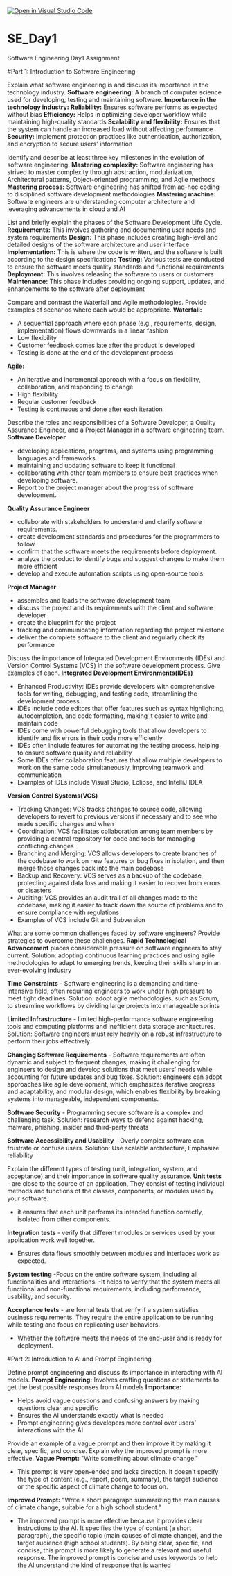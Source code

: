 [![Open in Visual Studio Code](https://classroom.github.com/assets/open-in-vscode-2e0aaae1b6195c2367325f4f02e2d04e9abb55f0b24a779b69b11b9e10269abc.svg)](https://classroom.github.com/online_ide?assignment_repo_id=18395891&assignment_repo_type=AssignmentRepo)
# SE_Day1
Software Engineering Day1 Assignment

#Part 1: Introduction to Software Engineering

Explain what software engineering is and discuss its importance in the technology industry.
**Software engineering:** A branch of computer science used for developing, testing and maintaining software.
**Importance in the technology industry:**
**Reliability:** Ensures software performs as expected without bias 
**Efficiency:** Helps in optimizing developer workflow while maintaining high-quality standards
**Scalability and flexibility:** Ensures that the system can handle an increased load without affecting performance
**Security:** Implement protection practices like authentication, authorization, and encryption to secure users' information

Identify and describe at least three key milestones in the evolution of software engineering.
**Mastering complexity:** Software engineering has strived to master complexity through abstraction, modularization, Architectural patterns, Object-oriented programming, and Agile methods
**Mastering process:** Software engineering has shifted from ad-hoc coding to disciplined software development methodologies
**Mastering machine:** Software engineers are understanding computer architecture and leveraging advancements in cloud and AI


List and briefly explain the phases of the Software Development Life Cycle.
**Requirements:** This involves gathering and documenting user needs and system requirements
**Design:** This phase includes creating high-level and detailed designs of the software architecture and user interface
**Implementation:** This is where the code is written, and the software is built according to the design specifications
**Testing:** Various tests are conducted to ensure the software meets quality standards and functional requirements
**Deployment:** This involves releasing the software to users or customers
**Maintenance:** This phase includes providing ongoing support, updates, and enhancements to the software after deployment


Compare and contrast the Waterfall and Agile methodologies. Provide examples of scenarios where each would be appropriate.
**Waterfall:**
- A sequential approach where each phase (e.g., requirements, design, implementation) flows downwards in a linear fashion
- Low flexibility
- Customer feedback comes late after the product is developed
- Testing is done at the end of the development process

**Agile:**
- An iterative and incremental approach with a focus on flexibility, collaboration, and responding to change
- High flexibility
- Regular customer feedback
- Testing is continuous and done after each iteration

Describe the roles and responsibilities of a Software Developer, a Quality Assurance Engineer, and a Project Manager in a software engineering team.
**Software Developer**
- developing applications, programs, and systems using programming languages and frameworks.
- maintaining and updating software to keep it functional
- collaborating with other team members to ensure best practices when developing software.
- Report to the project manager about the progress of software development.

**Quality Assurance Engineer**
- collaborate with stakeholders to understand and clarify software requirements.
- create development standards and procedures for the programmers to follow
- confirm that the software meets the requirements before deployment.
- analyze the product to identify bugs and suggest changes to make them more efficient
- develop and execute automation scripts using open-source tools.

**Project Manager**
-  assembles and leads the software development team
-  discuss the project and its requirements with the client and software developer
-  create the blueprint for the project
-  tracking and communicating information regarding the project milestone
-  deliver the complete software to the client and regularly check its performance


Discuss the importance of Integrated Development Environments (IDEs) and Version Control Systems (VCS) in the software development process. Give examples of each.
**Integrated Development Environments(IDEs)**
 - Enhanced Productivity: IDEs provide developers with comprehensive tools for writing, debugging, and testing code, streamlining the development process
 - IDEs include code editors that offer features such as syntax highlighting, autocompletion, and code formatting, making it easier to write and maintain code
 - IDEs come with powerful debugging tools that allow developers to identify and fix errors in their code more efficiently
 -  IDEs often include features for automating the testing process, helping to ensure software quality and reliability
 -  Some IDEs offer collaboration features that allow multiple developers to work on the same code simultaneously, improving teamwork and communication
 -  Examples of IDEs include Visual Studio, Eclipse, and IntelliJ IDEA
   
**Version Control Systems(VCS)**
- Tracking Changes: VCS tracks changes to source code, allowing developers to revert to previous versions if necessary and to see who made specific changes and when
- Coordination: VCS facilitates collaboration among team members by providing a central repository for code and tools for managing conflicting changes
- Branching and Merging: VCS allows developers to create branches of the codebase to work on new features or bug fixes in isolation, and then merge those changes back into the main codebase
- Backup and Recovery: VCS serves as a backup of the codebase, protecting against data loss and making it easier to recover from errors or disasters
- Auditing: VCS provides an audit trail of all changes made to the codebase, making it easier to track down the source of problems and to ensure compliance with regulations
-  Examples of VCS include Git and Subversion


What are some common challenges faced by software engineers? Provide strategies to overcome these challenges.
**Rapid Technological Advancement** places considerable pressure on software engineers to stay current.
 Solution: adopting continuous learning practices and using agile methodologies to adapt to emerging trends, keeping their skills sharp in an ever-evolving industry
 
**Time Constraints** - Software engineering is a demanding and time-intensive field, often requiring engineers to work under high pressure to meet tight deadlines.
 Solution: adopt agile methodologies, such as Scrum, to streamline workflows by dividing large projects into manageable sprints

 **Limited Infrastructure** - limited high-performance software engineering tools and computing platforms and inefficient data storage architectures. 
 Solution: Software engineers must rely heavily on a robust infrastructure to perform their jobs effectively.

**Changing Software Requirements** - Software requirements are often dynamic and subject to frequent changes, making it challenging for engineers to design and develop solutions that meet users' needs while accounting for future updates and bug fixes. 
Solution: engineers can adopt approaches like agile development, which emphasizes iterative progress and adaptability, and modular design, which enables flexibility by breaking systems into manageable, independent components.

**Software Security** - Programming secure software is a complex and challenging task. 
Solution: research ways to defend against hacking, malware, phishing, insider and third-party threats

**Software Accessibility and Usability** - Overly complex software can frustrate or confuse users. 
Solution: Use scalable architecture, Emphasize reliability


Explain the different types of testing (unit, integration, system, and acceptance) and their importance in software quality assurance.
**Unit tests** - are close to the source of an application, They consist of testing individual methods and functions of the classes, components, or modules used by your software.
- it ensures that each unit performs its intended function correctly, isolated from other components.

 **Integration tests** - verify that different modules or services used by your application work well together.
 - Ensures data flows smoothly between modules and interfaces work as expected.

 **System testing** -Focus on the entire software system, including all functionalities and interactions.
 -It helps to verify that the system meets all functional and non-functional requirements, including performance, usability, and security.
 
**Acceptance tests** - are formal tests that verify if a system satisfies business requirements. They require the entire application to be running while testing and focus on replicating user behaviors. 
- Whether the software meets the needs of the end-user and is ready for deployment.


#Part 2: Introduction to AI and Prompt Engineering


Define prompt engineering and discuss its importance in interacting with AI models.
**Prompt Engineering:** Involves crafting questions or statements to get the best possible responses from AI models
**Importance:**
- Helps avoid vague questions and confusing answers by making questions clear and specific
- Ensures the AI understands exactly what is needed
- Prompt engineering gives developers more control over users' interactions with the AI

Provide an example of a vague prompt and then improve it by making it clear, specific, and concise. Explain why the improved prompt is more effective.
**Vague Prompt:** "Write something about climate change."
- This prompt is very open-ended and lacks direction. It doesn't specify the type of content (e.g., report, poem, summary), the target audience or the specific aspect of climate change to focus on.

**Improved Prompt:** "Write a short paragraph summarizing the main causes of climate change, suitable for a high school student."
- The improved prompt is more effective because it provides clear instructions to the AI. It specifies the type of content (a short paragraph), the specific topic (main causes of climate change), and the target audience (high school students). By being clear, specific, and concise, this prompt is more likely to generate a relevant and useful response. The improved prompt is concise and uses keywords to help the AI understand the kind of response that is wanted

